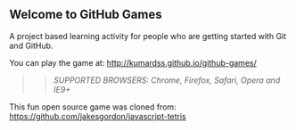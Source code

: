 ## Welcome to GitHub Games

A project based learning activity for people who are getting started with Git and GitHub.

You can play the game at: http://kumardss.github.io/github-games/

>> _*SUPPORTED BROWSERS*: Chrome, Firefox, Safari, Opera and IE9+_

This fun open source game was cloned from: https://github.com/jakesgordon/javascript-tetris
